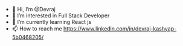 - 👋 Hi, I’m @Devraj
- 👀 I’m interested in Full Stack Developer
- 🌱 I’m currently learning React js 
- 📫 How to reach me https://www.linkedin.com/in/devraj-kashyap-5b0468205/

